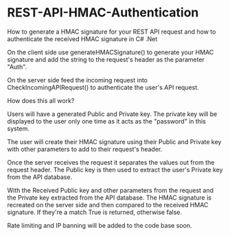 # REST-API-HMAC-Authentication
How to generate a HMAC signature for your REST API request and how to authenticate the received HMAC signature in C# .Net

On the client side use generateHMACSignature() to generate your HMAC signature and add the string to the request's header as the parameter "Auth".

On the server side feed the incoming request into CheckIncomingAPIRequest() to authenticate the user's API request.

How does this all work?

Users will have a generated Public and Private key. The private key will be displayed to the user only one time as it acts as the "password" in this system.

The user will create their HMAC signature using their Public and Private key with other parameters to add to their request's header.

Once the server receives the request it separates the values out from the request header. The Public key is then used to extract the user's Private key from the API database.

With the Received Public key and other parameters from the request and the Private key extracted from the API database. The HMAC signature is recreated on the server side and then compared to the received HMAC signature. If they're a match True is returned, otherwise false.

Rate limiting and IP banning will be added to the code base soon. 



